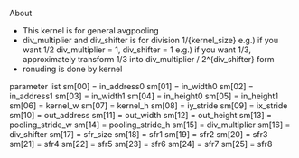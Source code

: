 About
 - This kernel is for general avgpooling
 - div_multiplier and div_shifter is for division 1/{kernel_size} 
   e.g.) if you want 1/2 div_multiplier = 1, div_shifter = 1
   e.g.) if you want 1/3, approximately transform 1/3 into div_multiplier / 2^{div_shifter} form
 - ronuding is done by kernel 

parameter list
sm[00] = in_address0
sm[01] = in_width0
sm[02] = in_address1
sm[03] = in_width1
sm[04] = in_height0
sm[05] = in_height1
sm[06] = kernel_w
sm[07] = kernel_h
sm[08] = iy_stride
sm[09] = ix_stride
sm[10] = out_address
sm[11] = out_width
sm[12] = out_height
sm[13] = pooling_stride_w
sm[14] = pooling_stride_h
sm[15] = div_multiplier
sm[16] = div_shifter
sm[17] = sfr_size
sm[18] = sfr1
sm[19] = sfr2
sm[20] = sfr3
sm[21] = sfr4
sm[22] = sfr5
sm[23] = sfr6
sm[24] = sfr7
sm[25] = sfr8
